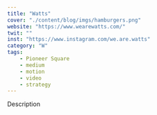 ```yaml
---
title: "Watts"
cover: "./content/blog/imgs/hamburgers.png"
website: "https://www.wearewatts.com/"
twit: ""
inst: "https://www.instagram.com/we.are.watts"
category: "W"
tags:
    - Pioneer Square
    - medium
    - motion
    - video
    - strategy
---
```


Description
